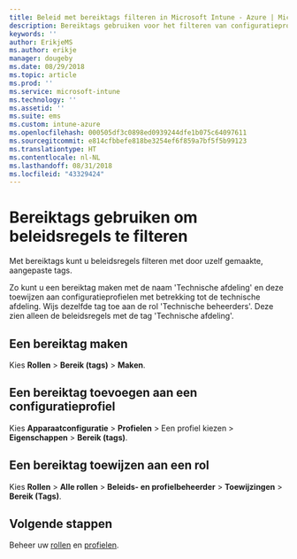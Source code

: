 ```yaml
---
title: Beleid met bereiktags filteren in Microsoft Intune - Azure | Microsoft Docs
description: Bereiktags gebruiken voor het filteren van configuratieprofielen op specifieke rollen.
keywords: ''
author: ErikjeMS
ms.author: erikje
manager: dougeby
ms.date: 08/29/2018
ms.topic: article
ms.prod: ''
ms.service: microsoft-intune
ms.technology: ''
ms.assetid: ''
ms.suite: ems
ms.custom: intune-azure
ms.openlocfilehash: 000505df3c0898ed0939244dfe1b075c64097611
ms.sourcegitcommit: e814cfbbefe818be3254ef6f859a7bf5f5b99123
ms.translationtype: HT
ms.contentlocale: nl-NL
ms.lasthandoff: 08/31/2018
ms.locfileid: "43329424"
---
```

# <a name="use-scope-tags-to-filter-policies"></a>Bereiktags gebruiken om beleidsregels te filteren

Met bereiktags kunt u beleidsregels filteren met door uzelf gemaakte, aangepaste tags.

Zo kunt u een bereiktag maken met de naam 'Technische afdeling' en deze toewijzen aan configuratieprofielen met betrekking tot de technische afdeling. Wijs dezelfde tag toe aan de rol 'Technische beheerders'. Deze zien alleen de beleidsregels met de tag 'Technische afdeling'.

## <a name="to-create-a-scope-tag"></a>Een bereiktag maken

Kies **Rollen** > **Bereik (tags)** > **Maken**.

## <a name="to-add-a-scope-tag-to-a-configuration-profile"></a>Een bereiktag toevoegen aan een configuratieprofiel

Kies **Apparaatconfiguratie** > **Profielen** > Een profiel kiezen > **Eigenschappen** > **Bereik (tags)**.

## <a name="to-assign-a-scope-tag-to-a-role"></a>Een bereiktag toewijzen aan een rol

Kies **Rollen** > **Alle rollen** > **Beleids- en profielbeheerder** > **Toewijzingen**  >  **Bereik (Tags)**.

## <a name="next-steps"></a>Volgende stappen

Beheer uw [rollen](role-based-access-control.md) en [profielen](device-profile-assign.md).

